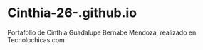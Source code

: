 # Cinthia-26-.github.io
Portafolio de Cinthia Guadalupe Bernabe Mendoza, realizado en Tecnolochicas.com
